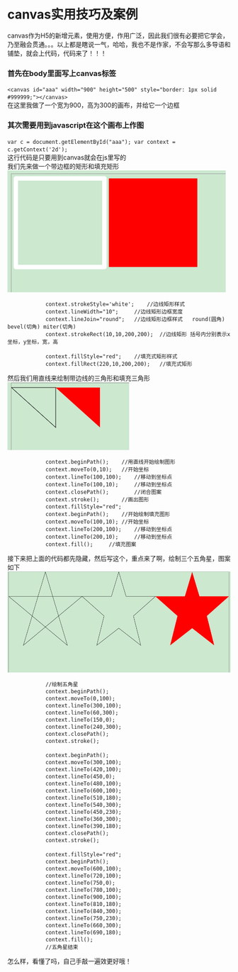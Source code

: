 #  canvas实用技巧及案例  
canvas作为H5的新增元素，使用方便，作用广泛，因此我们很有必要把它学会，乃至融会贯通。。。以上都是瞎说一气，哈哈，我也不是作家，不会写那么多导语和铺垫，就会上代码，代码来了！！！

### 首先在body里面写上canvas标签  
` <canvas id="aaa" width="900" height="500" style="border: 1px solid #999999;"></canvas>  `  
在这里我做了一个宽为900，高为300的画布，并给它一个边框  
### 其次需要用到javascript在这个画布上作图  
` var c = document.getElementById("aaa");
			var context = c.getContext('2d'); `  
这行代码是只要用到canvas就会在js里写的  
我们先来做一个带边框的矩形和填充矩形  
![五角星](/img/canvas_juxing.png) 

    		   	context.strokeStyle='white';	//边线矩形样式  
      			context.lineWidth="10";		//边线矩形边框宽度
    			context.lineJoin="round";	//边线矩形边框样式   round(圆角)  bevel(切角) miter(切角)  
    			context.strokeRect(10,10,200,200);	//边线矩形 括号内分别表示x坐标，y坐标，宽，高

    			context.fillStyle="red";	//填充式矩形样式
    			context.fillRect(220,10,200,200);	//填充式矩形  
 
然后我们用直线来绘制带边线的三角形和填充三角形  
![五角星](/img/canvas_sanjiao.png)  
    
      			context.beginPath();	//用直线开始绘制图形 
    			context.moveTo(0,10);	//开始坐标
    			context.lineTo(100,100);	//移动到坐标点
    			context.lineTo(100,10);		//移动到坐标点
    			context.closePath();		//闭合图案
    			context.stroke();		//画出图形
    			context.fillStyle="red";
    			context.beginPath();	//开始绘制填充图形
    			context.moveTo(100,10);	//开始坐标
    			context.lineTo(200,100);	//移动到坐标点
    			context.lineTo(200,10);		//移动到坐标点
    			context.fill();		//填充图案  
  
接下来把上面的代码都先隐藏，然后写这个，重点来了啊，绘制三个五角星，图案如下  
![五角星](/img/canvas_wuxing.png)  

    			//绘制五角星
    			context.beginPath();
    			context.moveTo(0,100);
    			context.lineTo(300,100);
    			context.lineTo(60,300);
    			context.lineTo(150,0);
    			context.lineTo(240,300);
    			context.closePath();
    			context.stroke();
    
    			context.beginPath();
    			context.moveTo(300,100);
    			context.lineTo(420,100);
    			context.lineTo(450,0);
    			context.lineTo(480,100);
    			context.lineTo(600,100);
    			context.lineTo(510,180);
    			context.lineTo(540,300);
    			context.lineTo(450,230);
    			context.lineTo(360,300);
    			context.lineTo(390,180);
    			context.closePath();
    			context.stroke();
    			
    			context.fillStyle="red";
    			context.beginPath();
    			context.moveTo(600,100);
    			context.lineTo(720,100);
    			context.lineTo(750,0);
    			context.lineTo(780,100);
    			context.lineTo(900,100);
    			context.lineTo(810,180);
    			context.lineTo(840,300);
    			context.lineTo(750,230);
    			context.lineTo(660,300);
    			context.lineTo(690,180);
    			context.fill();
    			//五角星结束

怎么样，看懂了吗，自己手敲一遍效更好哦！
		


